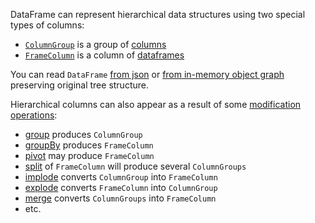 [//]: # (title: Hierarchical data structures)

DataFrame can represent hierarchical data structures using two special types of columns:

* [`ColumnGroup`](DataColumn.md#columngroup) is a group of [columns](DataColumn.md)
* [`FrameColumn`](DataColumn.md#framecolumn) is a column of [dataframes](DataFrame.md)

You can read `DataFrame` [from json](read.md#reading-json) or [from in-memory object graph](createDataFrame.md#converttodataframe) preserving original tree structure.

Hierarchical columns can also appear as a result of some [modification operations](modify.md):
* [group](group.md) produces `ColumnGroup` 
* [groupBy](groupBy.md) produces `FrameColumn`
* [pivot](pivot.md) may produce `FrameColumn`
* [split](split.md) of `FrameColumn` will produce several `ColumnGroups`
* [implode](implode.md) converts `ColumnGroup` into `FrameColumn`
* [explode](explode.md) converts `FrameColumn` into `ColumnGroup`
* [merge](merge.md) converts `ColumnGroups` into `FrameColumn`
* etc.

